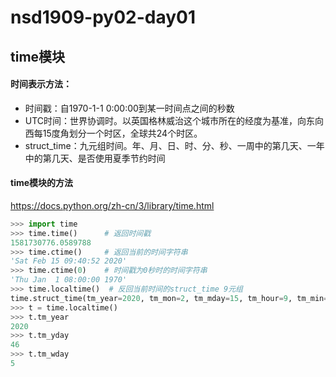 # nsd1909-py02-day01

## time模块

#### 时间表示方法：

- 时间戳：自1970-1-1 0:00:00到某一时间点之间的秒数
- UTC时间：世界协调时。以英国格林威治这个城市所在的经度为基准，向东向西每15度角划分一个时区，全球共24个时区。
- struct_time：九元组时间。年、月、日、时、分、秒、一周中的第几天、一年中的第几天、是否使用夏季节约时间

#### time模块的方法

https://docs.python.org/zh-cn/3/library/time.html

```python
>>> import time
>>> time.time()      # 返回时间戳
1581730776.0589788
>>> time.ctime()     # 返回当前的时间字符串
'Sat Feb 15 09:40:52 2020'
>>> time.ctime(0)    # 时间戳为0秒时的时间字符串
'Thu Jan  1 08:00:00 1970'
>>> time.localtime()  # 反回当前时间的struct_time 9元组
time.struct_time(tm_year=2020, tm_mon=2, tm_mday=15, tm_hour=9, tm_min=41, tm_sec=55, tm_wday=5, tm_yday=46, tm_isdst=0)
>>> t = time.localtime()
>>> t.tm_year
2020
>>> t.tm_yday
46
>>> t.tm_wday
5
```








